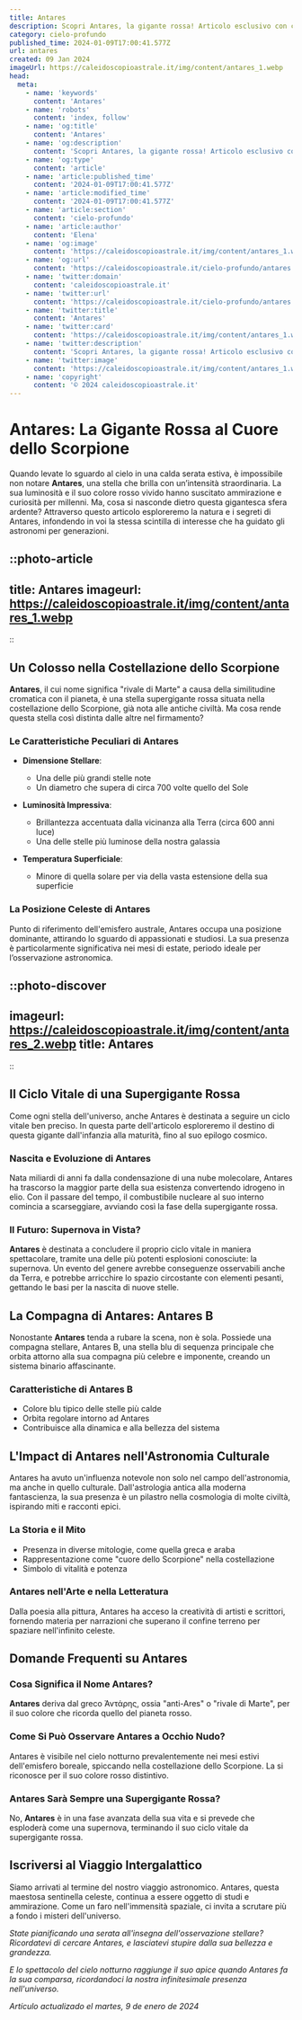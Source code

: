 ```yaml
---
title: Antares
description: Scopri Antares, la gigante rossa! Articolo esclusivo con curiosità e miti sulla stella più luminosa della costellazione dello Scorpione.
category: cielo-profundo
published_time: 2024-01-09T17:00:41.577Z
url: antares
created: 09 Jan 2024
imageUrl: https://caleidoscopioastrale.it/img/content/antares_1.webp
head:
  meta:
    - name: 'keywords'
      content: 'Antares'
    - name: 'robots'
      content: 'index, follow'
    - name: 'og:title'
      content: 'Antares'
    - name: 'og:description'
      content: 'Scopri Antares, la gigante rossa! Articolo esclusivo con curiosità e miti sulla stella più luminosa della costellazione dello Scorpione.'
    - name: 'og:type'
      content: 'article'
    - name: 'article:published_time'
      content: '2024-01-09T17:00:41.577Z'
    - name: 'article:modified_time'
      content: '2024-01-09T17:00:41.577Z'
    - name: 'article:section'
      content: 'cielo-profundo'
    - name: 'article:author'
      content: 'Elena'
    - name: 'og:image'
      content: 'https://caleidoscopioastrale.it/img/content/antares_1.webp'
    - name: 'og:url'
      content: 'https://caleidoscopioastrale.it/cielo-profundo/antares'
    - name: 'twitter:domain'
      content: 'caleidoscopioastrale.it'
    - name: 'twitter:url'
      content: 'https://caleidoscopioastrale.it/cielo-profundo/antares'
    - name: 'twitter:title'
      content: 'Antares'
    - name: 'twitter:card'
      content: 'https://caleidoscopioastrale.it/img/content/antares_1.webp'
    - name: 'twitter:description'
      content: 'Scopri Antares, la gigante rossa! Articolo esclusivo con curiosità e miti sulla stella più luminosa della costellazione dello Scorpione.'
    - name: 'twitter:image'
      content: 'https://caleidoscopioastrale.it/img/content/antares_1.webp'
    - name: 'copyright'
      content: '© 2024 caleidoscopioastrale.it'
---
```

# Antares: La Gigante Rossa al Cuore dello Scorpione

Quando levate lo sguardo al cielo in una calda serata estiva, è impossibile non notare **Antares**, una stella che brilla con un’intensità straordinaria. La sua luminosità e il suo colore rosso vivido hanno suscitato ammirazione e curiosità per millenni. Ma, cosa si nasconde dietro questa gigantesca sfera ardente? Attraverso questo articolo esploreremo la natura e i segreti di Antares, infondendo in voi la stessa scintilla di interesse che ha guidato gli astronomi per generazioni.

::photo-article
---
title: Antares
imageurl: https://caleidoscopioastrale.it/img/content/antares_1.webp
---
::

## Un Colosso nella Costellazione dello Scorpione

**Antares**, il cui nome significa "rivale di Marte" a causa della similitudine cromatica con il pianeta, è una stella supergigante rossa situata nella costellazione dello Scorpione, già nota alle antiche civiltà. Ma cosa rende questa stella così distinta dalle altre nel firmamento?

### Le Caratteristiche Peculiari di Antares

* **Dimensione Stellare**:
    * Una delle più grandi stelle note
    * Un diametro che supera di circa 700 volte quello del Sole

* **Luminosità Impressiva**:
    * Brillantezza accentuata dalla vicinanza alla Terra (circa 600 anni luce)
    * Una delle stelle più luminose della nostra galassia

* **Temperatura Superficiale**:
    * Minore di quella solare per via della vasta estensione della sua superficie

### La Posizione Celeste di Antares

Punto di riferimento dell'emisfero australe, Antares occupa una posizione dominante, attirando lo sguardo di appassionati e studiosi. La sua presenza è particolarmente significativa nei mesi di estate, periodo ideale per l’osservazione astronomica.


::photo-discover
---
imageurl: https://caleidoscopioastrale.it/img/content/antares_2.webp
title: Antares
---
::

## Il Ciclo Vitale di una Supergigante Rossa

Come ogni stella dell'universo, anche Antares è destinata a seguire un ciclo vitale ben preciso. In questa parte dell'articolo esploreremo il destino di questa gigante dall'infanzia alla maturità, fino al suo epilogo cosmico.

### Nascita e Evoluzione di Antares

Nata miliardi di anni fa dalla condensazione di una nube molecolare, Antares ha trascorso la maggior parte della sua esistenza convertendo idrogeno in elio. Con il passare del tempo, il combustibile nucleare al suo interno comincia a scarseggiare, avviando così la fase della supergigante rossa.

### Il Futuro: Supernova in Vista?

**Antares** è destinata a concludere il proprio ciclo vitale in maniera spettacolare, tramite una delle più potenti esplosioni conosciute: la supernova. Un evento del genere avrebbe conseguenze osservabili anche da Terra, e potrebbe arricchire lo spazio circostante con elementi pesanti, gettando le basi per la nascita di nuove stelle.

## La Compagna di Antares: Antares B

Nonostante **Antares** tenda a rubare la scena, non è sola. Possiede una compagna stellare, Antares B, una stella blu di sequenza principale che orbita attorno alla sua compagna più celebre e imponente, creando un sistema binario affascinante.

### Caratteristiche di Antares B

* Colore blu tipico delle stelle più calde
* Orbita regolare intorno ad Antares
* Contribuisce alla dinamica e alla bellezza del sistema

## L'Impact di Antares nell'Astronomia Culturale

Antares ha avuto un'influenza notevole non solo nel campo dell'astronomia, ma anche in quello culturale. Dall'astrologia antica alla moderna fantascienza, la sua presenza è un pilastro nella cosmologia di molte civiltà, ispirando miti e racconti epici.

### La Storia e il Mito

* Presenza in diverse mitologie, come quella greca e araba
* Rappresentazione come "cuore dello Scorpione" nella costellazione
* Simbolo di vitalità e potenza

### Antares nell'Arte e nella Letteratura

Dalla poesia alla pittura, Antares ha acceso la creatività di artisti e scrittori, fornendo materia per narrazioni che superano il confine terreno per spaziare nell'infinito celeste.

## Domande Frequenti su Antares

### Cosa Significa il Nome Antares?
**Antares** deriva dal greco Ἀντάρης, ossia "anti-Ares" o "rivale di Marte", per il suo colore che ricorda quello del pianeta rosso.

### Come Si Può Osservare Antares a Occhio Nudo?
Antares è visibile nel cielo notturno prevalentemente nei mesi estivi dell'emisfero boreale, spiccando nella costellazione dello Scorpione. La si riconosce per il suo colore rosso distintivo.

### Antares Sarà Sempre una Supergigante Rossa?
No, **Antares** è in una fase avanzata della sua vita e si prevede che esploderà come una supernova, terminando il suo ciclo vitale da supergigante rossa.

## Iscriversi al Viaggio Intergalattico

Siamo arrivati al termine del nostro viaggio astronomico. Antares, questa maestosa sentinella celeste, continua a essere oggetto di studi e ammirazione. Come un faro nell'immensità spaziale, ci invita a scrutare più a fondo i misteri dell'universo.

*State pianificando una serata all'insegna dell'osservazione stellare? Ricordatevi di cercare Antares, e lasciatevi stupire dalla sua bellezza e grandezza.*

_E lo spettacolo del cielo notturno raggiunge il suo apice quando Antares fa la sua comparsa, ricordandoci la nostra infinitesimale presenza nell'universo._

_Artículo actualizado el martes, 9 de enero de 2024_